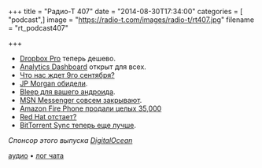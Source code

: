 +++
title = "Радио-Т 407"
date = "2014-08-30T17:34:00"
categories = [ "podcast",]
image = "https://radio-t.com/images/radio-t/rt407.jpg"
filename = "rt_podcast407"

+++

* [Dropbox Pro](http://prsm.tc/jm5KaB) теперь дешево.
* [Analytics Dashboard](http://techcrunch.com/2014/08/27/how-many-people-see-your-tweets-twitter-opens-its-nifty-analytics-dashboard-to-everyone/) открыт для всех.
* [Что нас ждет 9го сентября?](http://www.macworld.com/article/2600188/what-to-expect-from-apples-september-9-event.html)
* [JP Morgan обидели](http://venturebeat.com/2014/08/29/jp-morgans-security-breach-points-to-broader-issues-in-cyber-security/).
* [Bleep для вашего андроида](http://www.geeky-gadgets.com/bleep-cable-charges-your-phone-and-backs-up-data-2014-08-27/).
* [MSN Messenger совсем закрывают](http://thenextweb.com/asia/2014/08/29/microsofts-iconic-msn-messenger-closing-china-last-market-remains/).
* [Amazon Fire Phone продали целых 35,000](http://www.geekwire.com/2014/number-amazon-fire-phones-still-use-one-month-estimated-35000/)
* [Red Hat отстает?](http://www.infoworld.com/t/open-source-software/how-red-hat-can-catch-the-developer-train-249225)
* [BitTorrent Sync теперь еще лучше](http://prsm.tc/d08ou8).

_Спонсор этого выпуска [DigitalOcean](https://www.digitalocean.com)_

[аудио](http://cdn.radio-t.com/rt_podcast407.mp3) • [лог чата](http://chat.radio-t.com/logs/radio-t-407.html)
<audio src="http://cdn.radio-t.com/rt_podcast407.mp3" preload="none"></audio>
